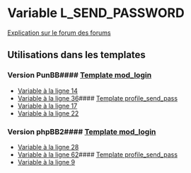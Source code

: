 # Variable L_SEND_PASSWORD
[Explication sur le forum des forums](http://forum.forumactif.com/t294113-listing-des-variables#L_SEND_PASSWORD)
## Utilisations dans les templates
### Version PunBB#### [Template mod_login](punbb/mod_login.md)
* [Variable à la ligne 14](../punbb/mod_login.tpl#L14)
* [Variable à la ligne 36](../punbb/mod_login.tpl#L36)#### [Template profile_send_pass](punbb/profile_send_pass.md)
* [Variable à la ligne 17](../punbb/profile_send_pass.tpl#L17)
* [Variable à la ligne 22](../punbb/profile_send_pass.tpl#L22)
### Version phpBB2#### [Template mod_login](subsilver/mod_login.md)
* [Variable à la ligne 28](../subsilver/mod_login.tpl#L28)
* [Variable à la ligne 62](../subsilver/mod_login.tpl#L62)#### [Template profile_send_pass](subsilver/profile_send_pass.md)
* [Variable à la ligne 9](../subsilver/profile_send_pass.tpl#L9)
